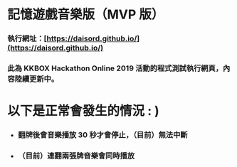 # 記憶遊戲音樂版（MVP 版）
### 執行網址：[https://daisord.github.io/](https://daisord.github.io/)
### 此為 KKBOX Hackathon Online 2019 活動的程式測試執行網頁，內容陸續更新中。 ###
# 以下是正常會發生的情況 : )
* ### 翻牌後會音樂播放 30 秒才會停止，（目前）無法中斷
* ### （目前）連翻兩張牌音樂會同時播放